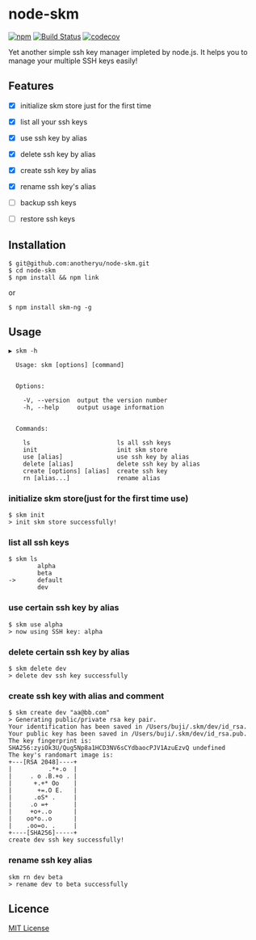 # node-skm
[![npm](https://img.shields.io/npm/v/skm-ng.svg?style=flat-square)](https://npmjs.org/package/skm-ng)
[![Build Status](https://img.shields.io/travis/anotheryu/node-skm.svg?style=flat-square)](https://www.travis-ci.org/anotheryu/node-skm.svg?branch=master)
[![codecov](https://img.shields.io/codecov/c/github/anotheryu/node-skm.svg?style=flat-square)](https://codecov.io/gh/anotheryu/node-skm)

Yet another simple ssh key manager impleted by node.js. It helps you to manage your multiple SSH keys easily!

## Features
- [x] initialize skm store just for the first time
- [x] list all your ssh keys
- [x] use ssh key by alias
- [x] delete ssh key by alias
- [x] create ssh key by alias
- [x] rename ssh key's alias
- [ ] backup ssh keys
- [ ] restore ssh keys



## Installation
```shell
$ git@github.com:anotheryu/node-skm.git
$ cd node-skm
$ npm install && npm link
```
or
```shell
$ npm install skm-ng -g
```

## Usage
```shell
▶ skm -h

  Usage: skm [options] [command]


  Options:

    -V, --version  output the version number
    -h, --help     output usage information


  Commands:

    ls                        ls all ssh keys
    init                      init skm store
    use [alias]               use ssh key by alias
    delete [alias]            delete ssh key by alias
    create [options] [alias]  create ssh key
    rn [alias...]             rename alias
```

### initialize skm store(just for the first time use)
```shell
$ skm init
> init skm store successfully!
```

### list all ssh keys
```shell
$ skm ls
        alpha
        beta
->      default
        dev
```

### use certain ssh key by alias
```shell
$ skm use alpha
> now using SSH key: alpha
```

### delete certain ssh key by alias
```shell
$ skm delete dev
> delete dev ssh key successfully
```

### create ssh key with alias and comment
```shell
$ skm create dev "aa@bb.com"
> Generating public/private rsa key pair.
Your identification has been saved in /Users/buji/.skm/dev/id_rsa.
Your public key has been saved in /Users/buji/.skm/dev/id_rsa.pub.
The key fingerprint is:
SHA256:zyiOk3U/Qug5Np8a1HCD3NV6sCYdbaocPJV1AzuEzvQ undefined
The key's randomart image is:
+---[RSA 2048]----+
|          .*+.o  |
|     . o .B.+o . |
|      +.+* Oo    |
|       +=.O E.   |
|      .oS* .     |
|     .o =+       |
|     +o+..o      |
|    oo*o..o      |
|    .oo=o. .     |
+----[SHA256]-----+
create dev ssh key successfully!
```
### rename ssh key alias
```shell
skm rn dev beta
> rename dev to beta successfully
```
## Licence
[MIT License](https://github.com/TimothyYe/skm/blob/master/LICENSE)